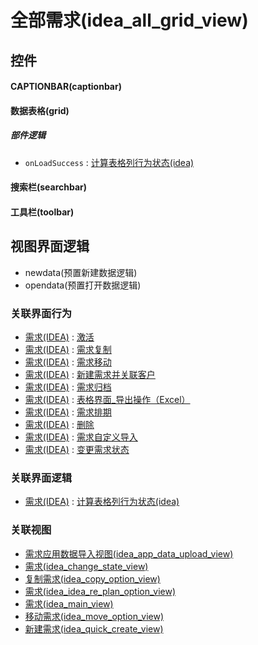 # 全部需求(idea_all_grid_view)  <!-- {docsify-ignore-all} -->



## 控件
#### CAPTIONBAR(captionbar)
#### 数据表格(grid)

##### 部件逻辑
* `onLoadSuccess` : [计算表格列行为状态(idea)](module/ProdMgmt/idea/uilogic/calc_column_action_state)
#### 搜索栏(searchbar)
#### 工具栏(toolbar)

## 视图界面逻辑
  * newdata(预置新建数据逻辑)
  * opendata(预置打开数据逻辑)


### 关联界面行为
  * [需求(IDEA)](module/ProdMgmt/idea) : [激活](module/ProdMgmt/idea#界面行为)
  * [需求(IDEA)](module/ProdMgmt/idea) : [需求复制](module/ProdMgmt/idea#界面行为)
  * [需求(IDEA)](module/ProdMgmt/idea) : [需求移动](module/ProdMgmt/idea#界面行为)
  * [需求(IDEA)](module/ProdMgmt/idea) : [新建需求并关联客户](module/ProdMgmt/idea#界面行为)
  * [需求(IDEA)](module/ProdMgmt/idea) : [需求归档](module/ProdMgmt/idea#界面行为)
  * [需求(IDEA)](module/ProdMgmt/idea) : [表格界面_导出操作（Excel）](module/ProdMgmt/idea#界面行为)
  * [需求(IDEA)](module/ProdMgmt/idea) : [需求排期](module/ProdMgmt/idea#界面行为)
  * [需求(IDEA)](module/ProdMgmt/idea) : [删除](module/ProdMgmt/idea#界面行为)
  * [需求(IDEA)](module/ProdMgmt/idea) : [需求自定义导入](module/ProdMgmt/idea#界面行为)
  * [需求(IDEA)](module/ProdMgmt/idea) : [变更需求状态](module/ProdMgmt/idea#界面行为)

### 关联界面逻辑
  * [需求(IDEA)](module/ProdMgmt/idea) : [计算表格列行为状态(idea)](module/ProdMgmt/idea/uilogic/calc_column_action_state)

### 关联视图
  * [需求应用数据导入视图(idea_app_data_upload_view)](app/view/idea_app_data_upload_view)
  * [需求(idea_change_state_view)](app/view/idea_change_state_view)
  * [复制需求(idea_copy_option_view)](app/view/idea_copy_option_view)
  * [需求(idea_idea_re_plan_option_view)](app/view/idea_idea_re_plan_option_view)
  * [需求(idea_main_view)](app/view/idea_main_view)
  * [移动需求(idea_move_option_view)](app/view/idea_move_option_view)
  * [新建需求(idea_quick_create_view)](app/view/idea_quick_create_view)

<script>
 const { createApp } = Vue
  createApp({
    data() {
      return {

      }
    }
  }).use(ElementPlus).mount('#app')
</script>